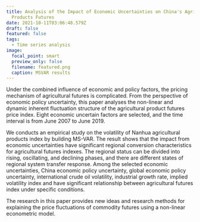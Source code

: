 ```yaml
---
title: Analysis of the Impact of Economic Uncertainties on China's Agricultural
  Products Futures
date: 2021-10-11T03:06:48.579Z
draft: false
featured: false
tags:
  - Time series analysis
image:
  focal_point: smart
  preview_only: false
  filename: featured.png
  caption: MSVAR results
---
```

Under the combined influence of economic and policy factors, the pricing mechanism of agricultural futures is complicated. From the perspective of economic policy uncertainty, this paper analyses the non-linear and dynamic inherent fluctuation structure of the agricultural product futures price index. Eight economic uncertain factors are selected, and the time interval is from June 2007 to June 2019.

 We conducts an empirical study on the volatility of Nanhua agricultural products index by building MS-VAR. The result shows that the impact from economic uncertainties have significant regional conversion characteristics for agricultural futures indexes. The regional status can be divided into rising, oscillating, and declining phases, and there are different states of regional system transfer response. Among the selected economic uncertainties, China economic policy uncertainty, global economic policy uncertainty, international crude oil volatility, industrial growth rate, implied volatility index and have significant relationship between agricultural futures index under specific conditions. 

The research in this paper provides new ideas and research methods for explaining the price fluctuations of commodity futures using a non-linear econometric model.
